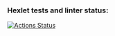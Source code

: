 ### Hexlet tests and linter status:
[![Actions Status](https://github.com/nlazerko/frontend-project-44/workflows/hexlet-check/badge.svg)](https://github.com/nlazerko/frontend-project-44/actions)